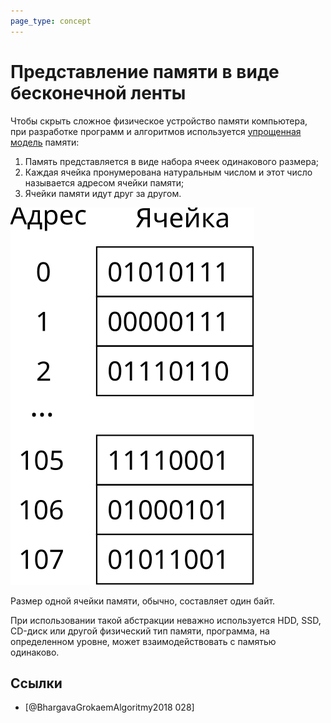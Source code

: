 ```yaml
---
page_type: concept
---
```


# Представление памяти в виде бесконечной ленты

Чтобы скрыть сложное физическое устройство памяти компьютера, при разработке программ и алгоритмов используется [упрощенная модель]([[20221029234239]]) памяти:

1. Память представляется в виде набора ячеек одинакового размера;
2. Каждая ячейка пронумерована натуральным числом и этот число называется адресом ячейки памяти;
3. Ячейки памяти идут друг за другом.

![](images/memory01.svg)

Размер одной ячейки памяти, обычно, составляет один байт.

При использовании такой абстракции неважно используется HDD, SSD, CD-диск или другой физический тип памяти, программа, на определенном уровне, может взаимодействовать с памятью одинаково.

## Ссылки

- [@BhargavaGrokaemAlgoritmy2018 028]
